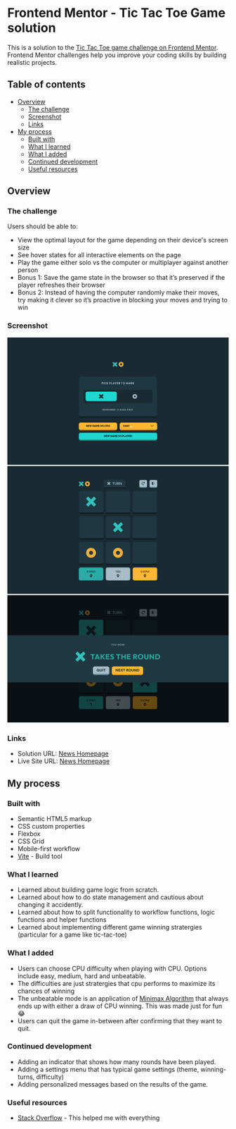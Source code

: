 # Frontend Mentor - Tic Tac Toe Game solution

This is a solution to the [Tic Tac Toe game challenge on Frontend Mentor](https://www.frontendmentor.io/challenges/tic-tac-toe-game-Re7ZF_E2v). Frontend Mentor challenges help you improve your coding skills by building realistic projects.

## Table of contents

- [Overview](#overview)
  - [The challenge](#the-challenge)
  - [Screenshot](#screenshot)
  - [Links](#links)
- [My process](#my-process)
  - [Built with](#built-with)
  - [What I learned](#what-i-learned)
  - [What I added](#what-i-added)
  - [Continued development](#continued-development)
  - [Useful resources](#useful-resources)

## Overview

### The challenge

Users should be able to:

- View the optimal layout for the game depending on their device's screen size
- See hover states for all interactive elements on the page
- Play the game either solo vs the computer or multiplayer against another person
- Bonus 1: Save the game state in the browser so that it’s preserved if the player refreshes their browser
- Bonus 2: Instead of having the computer randomly make their moves, try making it clever so it’s proactive in blocking your moves and trying to win

### Screenshot

![Screenshot 1](./screenshot-1.png)
![Screenshot 2](./screenshot-2.png)
![Screenshot 3](./screenshot-3.png)

### Links

- Solution URL: [News Homepage](https://www.frontendmentor.io/solutions/responsive-news-homepage-with-using-grid-and-subgrid-layout-lL3tqWv7-M)
- Live Site URL: [News Homepage](https://fem-news-homepage-woad.vercel.app/)

## My process

### Built with

- Semantic HTML5 markup
- CSS custom properties
- Flexbox
- CSS Grid
- Mobile-first workflow
- [Vite](https://vite.dev/guide/) - Build tool

### What I learned

- Learned about building game logic from scratch.
- Learned about how to do state management and cautious about changing it accidently.
- Learned about how to split functionality to workflow functions, logic functions and helper functions
- Learned about implementing different game winning stratergies (particular for a game like tic-tac-toe)

### What I added

- Users can choose CPU difficulty when playing with CPU. Options include easy, medium, hard and unbeatable.
- The difficulties are just stratergies that cpu performs to maximize its chances of winning
- The unbeatable mode is an application of [Minimax Algorithm](https://www.youtube.com/watch?v=5y2a0Zhgq0U) that always ends up with either a draw of CPU winning. This was made just for fun 😂
- Users can quit the game in-between after confirming that they want to quit.

### Continued development

- Adding an indicator that shows how many rounds have been played.
- Adding a settings menu that has typical game settings (theme, winning-turns, difficulty)
- Adding personalized messages based on the results of the game.

### Useful resources

- [Stack Overflow](https://www.stackoverflow.com/) - This helped me with everything
